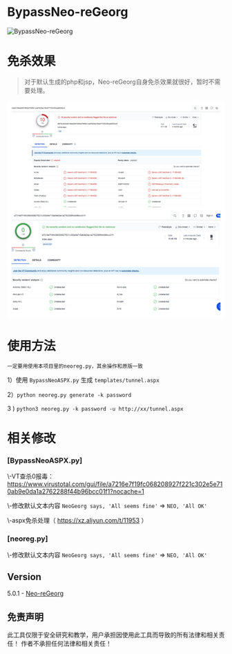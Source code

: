# BypassNeo-reGeorg

![BypassNeo-reGeorg](https://socialify.git.ci/r00tSe7en/BypassNeo-reGeorg/image?description=1&forks=1&issues=1&language=1&name=1&owner=1&pattern=Floating%20Cogs&pulls=1&stargazers=1&theme=Dark)


# 免杀效果

> 对于默认生成的php和jsp，Neo-reGeorg自身免杀效果就很好，暂时不需要处理。

![](img/vt.png)

# 使用方法
```
一定要用使用本项目里的neoreg.py，其余操作和原版一致
```
1）使用 `BypassNeoASPX.py` 生成 `templates/tunnel.aspx`

2）`python neoreg.py generate -k password`

3 ) `python3 neoreg.py -k password -u http://xx/tunnel.aspx`

# 相关修改

### [BypassNeoASPX.py]

  \\-VT查杀0报毒：https://www.virustotal.com/gui/file/a7216e7f19fc068208927f221c302e5e710ab9e0da1a2762288f44b96bcc01f1?nocache=1

  \\-修改默认文本内容 `NeoGeorg says, 'All seems fine'` => `NEO, 'All OK'`
  
  \\-aspx免杀处理（ https://xz.aliyun.com/t/11953 ）
  
### [neoreg.py]

  \\-修改默认文本内容 `NeoGeorg says, 'All seems fine'` => `NEO, 'All OK'`

## Version

5.0.1 - [Neo-reGeorg](https://github.com/L-codes/Neo-reGeorg)

## 免责声明

此工具仅限于安全研究和教学，用户承担因使用此工具而导致的所有法律和相关责任！ 作者不承担任何法律和相关责任！